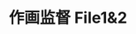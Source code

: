---
logo: images/作画监督 File1&2.jpg
title: 作画监督 File1&2
subTitle: 暂无资源，如果你拥有该资源，可点击此处向我们提交反馈

category: 画集

hasResource: false
---